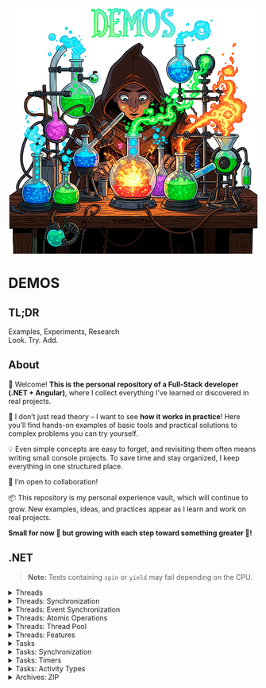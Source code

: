 <div align="center">
  <img src="title.png">
</div>

# DEMOS

## TL;DR
Examples, Experiments, Research<br>
Look. Try. Add.

## About

👋 Welcome! **This is the personal repository of a Full-Stack developer (.NET + Angular)**, where I collect everything I’ve learned or discovered in real projects.

🔬 I don’t just read theory – I want to see **how it works in practice**! Here you’ll find hands-on examples of basic tools and practical solutions to complex problems you can try yourself.

💡 Even simple concepts are easy to forget, and revisiting them often means writing small console projects. To save time and stay organized, I keep everything in one structured place.

🤝 I’m open to collaboration!

📦 This repository is my personal experience vault, which will continue to grow. New examples, ideas, and practices appear as I learn and work on real projects.

**Small for now 🌱 but growing with each step toward something greater 🌳!**

## .NET

> **Note:** Tests containing `spin` or `yield` may fail depending on the CPU.

<details>
<summary>Threads</summary>

1. [Create, Sleep, Join][threads-1]
2. [Create with arg][threads-2]
3. [Foreground][threads-3]
4. [Background][threads-4]
5. [Info, current thread instance][threads-5]
6. [Is alive][threads-6]
7. [Join with timeout][threads-7]
8. [Abort][threads-8]
9. [Affinity (run parameter)][threads-9]
10. [Affinity (programmatically)][threads-10]
11. [Suspend, Resume][threads-11]
12. [Suspend, Resume: Tick Tock][threads-12]
13. [Abort in Core via `CancellationTokenSource`][threads-13]
14. [Suspend-Resume in Core via `ManualResetEventSlim`][threads-14]
15. [Tick Tock in Core][threads-15]

[threads-1]:Neomaster.Demos.Tests/Threads/ThreadsUnitDemos.cs#L17
[threads-2]:Neomaster.Demos.Tests/Threads/ThreadsUnitDemos.cs#L35
[threads-3]:Neomaster.Demos.Apps/Neomaster.Demos.Apps.Threads.Foreground/Program.cs
[threads-4]:Neomaster.Demos.Apps/Neomaster.Demos.Apps.Threads.Background/Program.cs
[threads-5]:Neomaster.Demos.Tests/Threads/ThreadsUnitDemos.cs#L54
[threads-6]:Neomaster.Demos.Tests/Threads/ThreadsUnitDemos.cs#L80
[threads-7]:Neomaster.Demos.Tests/Threads/ThreadsUnitDemos.cs#L103
[threads-8]:Neomaster.Demos.Apps/Neomaster.Demos.Apps.Threads.AbortThread/Program.cs
[threads-9]:Neomaster.Demos.Apps/Neomaster.Demos.Apps.Threads.AffinityParameterized/Program.cs
[threads-10]:Neomaster.Demos.Apps/Neomaster.Demos.Apps.Threads.AffinityProgrammed/Program.cs
[threads-11]:Neomaster.Demos.Apps/Neomaster.Demos.Apps.Threads.SuspendResume/Program.cs
[threads-12]:Neomaster.Demos.Apps/Neomaster.Demos.Apps.Threads.SuspendResumeTickTock/Program.cs
[threads-13]:Neomaster.Demos.Tests/Threads/ThreadsUnitDemos.cs#L120
[threads-14]:Neomaster.Demos.Tests/Threads/ThreadsUnitDemos.cs#L147
[threads-15]:Neomaster.Demos.Tests/Threads/ThreadsUnitDemos.cs#L168

</details>

<details>
<summary>Threads: Synchronization</summary>

1. [`lock()`][threads-sync-1]
2. [Monitor.Enter - Monitor.Exit][threads-sync-2]
3. [Wait Queue][threads-sync-3]
4. [Monitor.PulseAll][threads-sync-4]
5. [Monitor.Pulse][threads-sync-5]
6. [Tick Tock via Monitor.Pulse - Monitor.Wait][threads-sync-6]
7. [Monitor.Wait with timeout as Sleep][threads-sync-7]
8. [`SpinLock` vs `lock()`][threads-sync-8]
9. [Spin lock as Sleep][threads-sync-9]
10. [Spin lock for fast logging][threads-sync-10]
11. [Spin lock throwing `SynchronizationLockException`][threads-sync-11]
12. [Thread.Yield: fast cycle][threads-sync-12]
13. [Thread.SpinWait: fast cycle][threads-sync-13]
14. [SpinWait.SpinOnce][threads-sync-14]
15. [SpinWait.SpinUntil][threads-sync-15]
16. [Semaphore.WaitOne - Release][threads-sync-16]
17. [Semaphore.Release max slots][threads-sync-17]
18. [Semaphore: named for processes][threads-sync-18]
19. [Semaphore: named created new][threads-sync-19]
20. [Mutex as Monitor][threads-sync-20]
21. [Mutex for singleton thread][threads-sync-21]
22. [Mutex for singleton app][threads-sync-22]
23. [Interrupt][threads-sync-23]
24. [Deadlock: recursive locking][threads-sync-24]
25. [Deadlock: mutual waiting, break by Interrupt][threads-sync-25]
26. [Deadlock: mutual waiting, break by Join with timeout][threads-sync-26]

[threads-sync-1]:Neomaster.Demos.Tests/Threads/ThreadsSyncUnitDemos.cs#L12
[threads-sync-2]:Neomaster.Demos.Tests/Threads/ThreadsSyncUnitDemos.cs#L46
[threads-sync-3]:Neomaster.Demos.Tests/Threads/ThreadsSyncUnitDemos.cs#L86
[threads-sync-4]:Neomaster.Demos.Tests/Threads/ThreadsSyncUnitDemos.cs#L115
[threads-sync-5]:Neomaster.Demos.Tests/Threads/ThreadsSyncUnitDemos.cs#L162
[threads-sync-6]:Neomaster.Demos.Tests/Threads/ThreadsSyncUnitDemos.cs#L211
[threads-sync-7]:Neomaster.Demos.Tests/Threads/ThreadsSyncUnitDemos.cs#L271
[threads-sync-8]:Neomaster.Demos.Tests/Threads/ThreadsSyncUnitDemos.cs#L317
[threads-sync-9]:Neomaster.Demos.Tests/Threads/ThreadsSyncUnitDemos.cs#L365
[threads-sync-10]:Neomaster.Demos.Tests/Threads/ThreadsSyncUnitDemos.cs#L427
[threads-sync-11]:Neomaster.Demos.Tests/Threads/ThreadsSyncUnitDemos.cs#L459
[threads-sync-12]:Neomaster.Demos.Tests/Threads/ThreadsSyncUnitDemos.cs#L491
[threads-sync-13]:Neomaster.Demos.Tests/Threads/ThreadsSyncUnitDemos.cs#L577
[threads-sync-14]:Neomaster.Demos.Tests/Threads/ThreadsSyncUnitDemos.cs#L665
[threads-sync-15]:Neomaster.Demos.Tests/Threads/ThreadsSyncUnitDemos.cs#L681
[threads-sync-16]:Neomaster.Demos.Tests/Threads/ThreadsSyncUnitDemos.cs#L700
[threads-sync-17]:Neomaster.Demos.Tests/Threads/ThreadsSyncUnitDemos.cs#L733
[threads-sync-18]:Neomaster.Demos.Tests/Threads/ThreadsSyncUnitDemos.cs#L768
[threads-sync-19]:Neomaster.Demos.Tests/Threads/ThreadsSyncUnitDemos.cs#L820
[threads-sync-20]:Neomaster.Demos.Tests/Threads/ThreadsSyncUnitDemos.cs#L845
[threads-sync-21]:Neomaster.Demos.Tests/Threads/ThreadsSyncUnitDemos.cs#L875
[threads-sync-22]:Neomaster.Demos.Tests/Threads/ThreadsSyncUnitDemos.cs#L917
[threads-sync-23]:Neomaster.Demos.Tests/Threads/ThreadsSyncUnitDemos.cs#L963
[threads-sync-24]:Neomaster.Demos.Tests/Threads/ThreadsSyncUnitDemos.cs#L1007
[threads-sync-25]:Neomaster.Demos.Tests/Threads/ThreadsSyncUnitDemos.cs#L1039
[threads-sync-26]:Neomaster.Demos.Tests/Threads/ThreadsSyncUnitDemos.cs#L1096

</details>

<details>
<summary>Threads: Event Synchronization</summary>

1. [EventWaitHandle.Set][threads-event-sync-1]
2. [EventWaitHandle.Reset][threads-event-sync-2]
3. [EventWaitHandle.Set with auto-reset][threads-event-sync-3]
4. [AutoResetEvent.Set][threads-event-sync-4]
5. [ManualResetEvent.Set][threads-event-sync-5]
6. [ManualResetEventSlim.Set][threads-event-sync-6]
7. [ManualResetEventSlim.Wait with timeout][threads-event-sync-7]
8. [CountdownEvent.Wait as Join][threads-event-sync-8]
9. [CountdownEvent.AddCount][threads-event-sync-9]
10. [CountdownEvent.TryAddCount][threads-event-sync-10]
11. [CountdownEvent.IsSet][threads-event-sync-11]
12. [CountdownEvent.Reset][threads-event-sync-12]
13. [CountdownEvent.Reset with arg][threads-event-sync-13]
14. [Barrier: Phases][threads-event-sync-14]
15. [CancellationToken: create token][threads-event-sync-15]
16. [CancellationToken: cancellation request][threads-event-sync-16]
17. [CancellationToken: cancellation callback sequence][threads-event-sync-17]
18. [CancellationToken: cancellation callback sequence: before first exception][threads-event-sync-18]
19. [CancellationToken: cancellation callback sequence: all, ignoring exceptions][threads-event-sync-19]
20. [CancellationToken.ThrowIfCancellationRequested][threads-event-sync-20]
21. [CancellationToken.None usage][threads-event-sync-21]
22. [CancellationToken.None variants][threads-event-sync-22]
23. [CancellationTokenSource.CreateLinkedTokenSource][threads-event-sync-23]

[threads-event-sync-1]:Neomaster.Demos.Tests/Threads/ThreadsEventSyncUnitDemos.cs#L9
[threads-event-sync-2]:Neomaster.Demos.Tests/Threads/ThreadsEventSyncUnitDemos.cs#L74
[threads-event-sync-3]:Neomaster.Demos.Tests/Threads/ThreadsEventSyncUnitDemos.cs#L140
[threads-event-sync-4]:Neomaster.Demos.Tests/Threads/ThreadsEventSyncUnitDemos.cs#L196
[threads-event-sync-5]:Neomaster.Demos.Tests/Threads/ThreadsEventSyncUnitDemos.cs#L252
[threads-event-sync-6]:Neomaster.Demos.Tests/Threads/ThreadsEventSyncUnitDemos.cs#L301
[threads-event-sync-7]:Neomaster.Demos.Tests/Threads/ThreadsEventSyncUnitDemos.cs#L350
[threads-event-sync-8]:Neomaster.Demos.Tests/Threads/ThreadsEventSyncUnitDemos.cs#L374
[threads-event-sync-9]:Neomaster.Demos.Tests/Threads/ThreadsEventSyncUnitDemos.cs#L400
[threads-event-sync-10]:Neomaster.Demos.Tests/Threads/ThreadsEventSyncUnitDemos.cs#L434
[threads-event-sync-11]:Neomaster.Demos.Tests/Threads/ThreadsEventSyncUnitDemos.cs#L447
[threads-event-sync-12]:Neomaster.Demos.Tests/Threads/ThreadsEventSyncUnitDemos.cs#L463
[threads-event-sync-13]:Neomaster.Demos.Tests/Threads/ThreadsEventSyncUnitDemos.cs#L478
[threads-event-sync-14]:Neomaster.Demos.Tests/Threads/ThreadsEventSyncUnitDemos.cs#L493
[threads-event-sync-15]:Neomaster.Demos.Tests/Threads/ThreadsEventSyncUnitDemos.cs#L538
[threads-event-sync-16]:Neomaster.Demos.Tests/Threads/ThreadsEventSyncUnitDemos.cs#L549
[threads-event-sync-17]:Neomaster.Demos.Tests/Threads/ThreadsEventSyncUnitDemos.cs#L576
[threads-event-sync-18]:Neomaster.Demos.Tests/Threads/ThreadsEventSyncUnitDemos.cs#L607
[threads-event-sync-19]:Neomaster.Demos.Tests/Threads/ThreadsEventSyncUnitDemos.cs#L654
[threads-event-sync-20]:Neomaster.Demos.Tests/Threads/ThreadsEventSyncUnitDemos.cs#L701
[threads-event-sync-21]:Neomaster.Demos.Tests/Threads/ThreadsEventSyncUnitDemos.cs#L736
[threads-event-sync-22]:Neomaster.Demos.Tests/Threads/ThreadsEventSyncUnitDemos.cs#L758
[threads-event-sync-23]:Neomaster.Demos.Tests/Threads/ThreadsEventSyncUnitDemos.cs#L775

</details>

<details>
<summary>Threads: Atomic Operations</summary>

1. [Volatile class][threads-atomic-operations-1]

[threads-atomic-operations-1]:Neomaster.Demos.Tests/Threads/ThreadsAtomicOperationsUnitDemos.cs#L8

</details>

<details>
<summary>Threads: Thread Pool</summary>

1. [Thread Pool: QueueUserWorkItem][threads-thread-pool-1]
2. [Thread Pool: QueueUserWorkItem with state][threads-thread-pool-2]
3. [Thread Pool: QueueUserWorkItem Join][threads-thread-pool-3]
4. [Thread Pool: set pool thread as foreground][threads-thread-pool-4]
5. [Thread Pool: pool restores thread as background][threads-thread-pool-5]

[threads-thread-pool-1]:Neomaster.Demos.Tests/Threads/ThreadsThreadPoolUnitDemos.cs#L8
[threads-thread-pool-2]:Neomaster.Demos.Tests/Threads/ThreadsThreadPoolUnitDemos.cs#L25
[threads-thread-pool-3]:Neomaster.Demos.Tests/Threads/ThreadsThreadPoolUnitDemos.cs#L44
[threads-thread-pool-4]:Neomaster.Demos.Apps/Neomaster.Demos.Apps.Threads.SetPoolThreadAsForeground/Program.cs
[threads-thread-pool-5]:Neomaster.Demos.Tests/Threads/ThreadsThreadPoolUnitDemos.cs#L63

</details>

<details>
<summary>Threads: Features</summary>

1. [Synchronized method: instance][threads-features-1]
2. [Synchronized method: static][threads-features-2]
3. [Synchronized method: instance in different threads][threads-features-3]
4. [Synchronized method: static in different threads][threads-features-4]
5. [ThreadLocal&lt;T&gt;: counters][threads-features-5]
6. [Lazy&lt;T&gt;: lazy initialization][threads-features-6]
7. [Lazy&lt;T&gt;: single initialization][threads-features-7]
8. [Lazy&lt;T&gt;: multiple initialization][threads-features-8]
9. [Lazy&lt;T&gt;: unsafe initialization][threads-features-9]

[threads-features-1]:Neomaster.Demos.Tests/Threads/ThreadsFeaturesUnitDemos.cs#L10
[threads-features-2]:Neomaster.Demos.Tests/Threads/ThreadsFeaturesUnitDemos.cs#L26
[threads-features-3]:Neomaster.Demos.Tests/Threads/ThreadsFeaturesUnitDemos.cs#L41
[threads-features-4]:Neomaster.Demos.Tests/Threads/ThreadsFeaturesUnitDemos.cs#L86
[threads-features-5]:Neomaster.Demos.Tests/Threads/ThreadsFeaturesUnitDemos.cs#L129
[threads-features-6]:Neomaster.Demos.Tests/Threads/ThreadsFeaturesUnitDemos.cs#L151
[threads-features-7]:Neomaster.Demos.Tests/Threads/ThreadsFeaturesUnitDemos.cs#L163
[threads-features-8]:Neomaster.Demos.Tests/Threads/ThreadsFeaturesUnitDemos.cs#L197
[threads-features-9]:Neomaster.Demos.Tests/Threads/ThreadsFeaturesUnitDemos.cs#L240

</details>

<details>
<summary>Tasks</summary>

1. [Create task][tasks-1]
2. [Task is in pool thread][tasks-2]
3. [Wait task][tasks-3]
4. [Wait task with timeout][tasks-4]
5. [Task is running after wait timeout][tasks-5]
6. [Wait task with cancellation token][tasks-6]
7. [Wait blocks thread][tasks-7]
8. [Wait wraps task exception into `AggregateException`][tasks-8]
9. [Result][tasks-9]
10. [Result blocks thread][tasks-10]
11. [Result wraps task exception into `AggregateException`][tasks-11]
12. [Delay][tasks-12]
13. [Delay with cancellation token][tasks-13]
14. [Delay is working after wait timeout][tasks-14]
15. [`await` releases manual thread][tasks-15]
16. [`await` releases pool thread][tasks-16]
17. [Method with `async`, without `await` is synchronous][tasks-17]
18. [Method with `async`, with `await` is asynchronous][tasks-18]
19. [ConfigureAwait][tasks-19]
20. [ConfigureAwait: effect on default sync context Post and Send][tasks-20]
21. [ConfigureAwait: effect on UI sync context Post and Send][tasks-21]
22. [Throwing task exception][tasks-22]
23. [ContinueWith: created task status][tasks-23]
24. [ContinueWith: task chain][tasks-24]
25. [ContinueWith: variable continuation][tasks-25]
26. [ContinueWith: continuation options][tasks-26]
27. [ContinueWith: SetInterval()][tasks-27]
28. [RunSynchronously][tasks-28]
29. [RunSynchronously and continuation][tasks-29]
30. [RunSynchronously and synchronous continuation][tasks-30]
31. [RunSynchronously continuation][tasks-31]
32. [Set status to `TaskStatus.Canceled` after cancellation by `Token.ThrowIfCancellationRequested()`][tasks-32]
33. [WhenAll][tasks-33]
34. [WhenAll: task exceptions][tasks-34]
35. [WhenAll with canceled task][tasks-35]
36. [WhenAll with incorrect canceled task][tasks-36]
37. [WaitAll][tasks-37]
38. [WaitAll: task exceptions][tasks-38]
39. [WhenAny][tasks-39]
40. [WhenAny: timeout][tasks-40]
41. [WhenAny: task exception][tasks-41]
42. [WaitAny][tasks-42]
43. [WaitAny: task exception][tasks-43]
44. [WhenEach][tasks-44]
45. [Yield][tasks-45]
46. [Awaiter: GetResult][tasks-46]
47. [Awaiter: OnCompleted][tasks-47]
48. [Awaiter: pattern][tasks-48]
49. [Awaiter: timespan awaiter][tasks-49]
50. [TaskCompletionSource: timeout][tasks-50]
51. [TaskCompletionSource: WithTimeout() extension][tasks-51]
52. [TaskCompletionSource: external event source adapter][tasks-52]
53. [FromResult][tasks-53]
54. [FromCanceled][tasks-54]
55. [FromException][tasks-55]
56. [CompletedTask][tasks-56]
57. [ValueTask: cached result][tasks-57]
58. [Factory][tasks-58]
59. [Factory: continuations][tasks-59]
60. [Factory: `TaskCreationOptions.LongRunning`][tasks-60]
61. [Factory: child task attachment, `TaskCreationOptions.DenyChildAttach`][tasks-61]
62. [Factory: set task schedulers][tasks-62]

[tasks-1]:Neomaster.Demos.Tests/Tasks/TasksUnitDemos.cs#L8
[tasks-2]:Neomaster.Demos.Tests/Tasks/TasksUnitDemos.cs#L35
[tasks-3]:Neomaster.Demos.Tests/Tasks/TasksUnitDemos.cs#L50
[tasks-4]:Neomaster.Demos.Tests/Tasks/TasksUnitDemos.cs#L66
[tasks-5]:Neomaster.Demos.Tests/Tasks/TasksUnitDemos.cs#L79
[tasks-6]:Neomaster.Demos.Tests/Tasks/TasksUnitDemos.cs#L101
[tasks-7]:Neomaster.Demos.Tests/Tasks/TasksUnitDemos.cs#L119
[tasks-8]:Neomaster.Demos.Tests/Tasks/TasksUnitDemos.cs#L143
[tasks-9]:Neomaster.Demos.Tests/Tasks/TasksUnitDemos.cs#L160
[tasks-10]:Neomaster.Demos.Tests/Tasks/TasksUnitDemos.cs#L168
[tasks-11]:Neomaster.Demos.Tests/Tasks/TasksUnitDemos.cs#L191
[tasks-12]:Neomaster.Demos.Tests/Tasks/TasksUnitDemos.cs#L209
[tasks-13]:Neomaster.Demos.Tests/Tasks/TasksUnitDemos.cs#L221
[tasks-14]:Neomaster.Demos.Tests/Tasks/TasksUnitDemos.cs#L234
[tasks-15]:Neomaster.Demos.Tests/Tasks/TasksUnitDemos.cs#L244
[tasks-16]:Neomaster.Demos.Tests/Tasks/TasksUnitDemos.cs#L281
[tasks-17]:Neomaster.Demos.Tests/Tasks/TasksUnitDemos.cs#L326
[tasks-18]:Neomaster.Demos.Tests/Tasks/TasksUnitDemos.cs#L353
[tasks-19]:Neomaster.Demos.Apps/Neomaster.Demos.Apps.Tasks.TaskConfigureAwait/Form1.cs
[tasks-20]:Neomaster.Demos.Tests/Tasks/TasksUnitDemos.cs#L382
[tasks-21]:Neomaster.Demos.Tests/Tasks/TasksUnitDemos.cs#L408
[tasks-22]:Neomaster.Demos.Tests/Tasks/TasksUnitDemos.cs#L432
[tasks-23]:Neomaster.Demos.Tests/Tasks/TasksUnitDemos.cs#L503
[tasks-24]:Neomaster.Demos.Tests/Tasks/TasksUnitDemos.cs#L510
[tasks-25]:Neomaster.Demos.Tests/Tasks/TasksUnitDemos.cs#L520
[tasks-26]:Neomaster.Demos.Tests/Tasks/TasksUnitDemos.cs#L553
[tasks-27]:Neomaster.Demos.Tests/Tasks/TasksUnitDemos.cs#L569
[tasks-28]:Neomaster.Demos.Tests/Tasks/TasksUnitDemos.cs#L616
[tasks-29]:Neomaster.Demos.Tests/Tasks/TasksUnitDemos.cs#L638
[tasks-30]:Neomaster.Demos.Tests/Tasks/TasksUnitDemos.cs#L674
[tasks-31]:Neomaster.Demos.Tests/Tasks/TasksUnitDemos.cs#L712
[tasks-32]:Neomaster.Demos.Tests/Tasks/TasksUnitDemos.cs#L731
[tasks-33]:Neomaster.Demos.Tests/Tasks/TasksUnitDemos.cs#L759
[tasks-34]:Neomaster.Demos.Tests/Tasks/TasksUnitDemos.cs#L780
[tasks-35]:Neomaster.Demos.Tests/Tasks/TasksUnitDemos.cs#L840
[tasks-36]:Neomaster.Demos.Tests/Tasks/TasksUnitDemos.cs#L864
[tasks-37]:Neomaster.Demos.Tests/Tasks/TasksUnitDemos.cs#L899
[tasks-38]:Neomaster.Demos.Tests/Tasks/TasksUnitDemos.cs#L921
[tasks-39]:Neomaster.Demos.Tests/Tasks/TasksUnitDemos.cs#L968
[tasks-40]:Neomaster.Demos.Tests/Tasks/TasksUnitDemos.cs#L989
[tasks-41]:Neomaster.Demos.Tests/Tasks/TasksUnitDemos.cs#L1014
[tasks-42]:Neomaster.Demos.Tests/Tasks/TasksUnitDemos.cs#L1033
[tasks-43]:Neomaster.Demos.Tests/Tasks/TasksUnitDemos.cs#L1052
[tasks-44]:Neomaster.Demos.Tests/Tasks/TasksUnitDemos.cs#L1071
[tasks-45]:Neomaster.Demos.Tests/Tasks/TasksUnitDemos.cs#L1110
[tasks-46]:Neomaster.Demos.Tests/Tasks/TasksUnitDemos.cs#L1168
[tasks-47]:Neomaster.Demos.Tests/Tasks/TasksUnitDemos.cs#L1180
[tasks-48]:Neomaster.Demos.Tests/Tasks/TasksUnitDemos.cs#L1207
[tasks-49]:Neomaster.Demos.Tests/Tasks/TasksUnitDemos.cs#L1259
[tasks-50]:Neomaster.Demos.Tests/Tasks/TasksUnitDemos.cs#L1270
[tasks-51]:Neomaster.Demos.Tests/Tasks/TasksUnitDemos.cs#L1295
[tasks-52]:Neomaster.Demos.Tests/Tasks/TasksUnitDemos.cs#L1304
[tasks-53]:Neomaster.Demos.Tests/Tasks/TasksUnitDemos.cs#L1320
[tasks-54]:Neomaster.Demos.Tests/Tasks/TasksUnitDemos.cs#L1329
[tasks-55]:Neomaster.Demos.Tests/Tasks/TasksUnitDemos.cs#L1351
[tasks-56]:Neomaster.Demos.Tests/Tasks/TasksUnitDemos.cs#L1373
[tasks-57]:Neomaster.Demos.Tests/Tasks/TasksUnitDemos.cs#L1380
[tasks-58]:Neomaster.Demos.Tests/Tasks/TasksUnitDemos.cs#L1416
[tasks-59]:Neomaster.Demos.Tests/Tasks/TasksUnitDemos.cs#L1432
[tasks-60]:Neomaster.Demos.Tests/Tasks/TasksUnitDemos.cs#L1460
[tasks-61]:Neomaster.Demos.Tests/Tasks/TasksUnitDemos.cs#L1473
[tasks-62]:Neomaster.Demos.Tests/Tasks/TasksUnitDemos.cs#L1492

</details>

<details>
<summary>Tasks: Synchronization</summary>

1. [`lock` within task][tasks-synchronization-1]
2. [task within `lock`][tasks-synchronization-2]

[tasks-synchronization-1]:Neomaster.Demos.Tests/Tasks/TasksSyncUnitDemos.cs#L8
[tasks-synchronization-2]:Neomaster.Demos.Tests/Tasks/TasksSyncUnitDemos.cs#L53

</details>

<details>
<summary>Tasks: Timers</summary>

1. [Callback][tasks-timers-1]
2. [AutoReset: false][tasks-timers-2]

[tasks-timers-1]:Neomaster.Demos.Tests/Tasks/TasksTimerUnitDemos.cs#L9
[tasks-timers-2]:Neomaster.Demos.Tests/Tasks/TasksTimerUnitDemos.cs#L36

</details>

<details>
<summary>Tasks: Activity Types</summary>

1. [`CustomTaskScheduler.cs`][tasks-activity-types-1]
2. [`DefaultSyncCtx.cs`][tasks-activity-types-2]
3. [`ExternalEventSource.cs`][tasks-activity-types-3]
4. [`ExternalEventSourceAdapter.cs`][tasks-activity-types-4]
5. [`TaskExtensions.cs`][tasks-activity-types-5]
6. [`TimeSpanAwaiter.cs`][tasks-activity-types-6]
7. [`UISyncCtx.cs`][tasks-activity-types-7]

[tasks-activity-types-1]:Neomaster.Demos.Tests/Tasks/ActivityTypes/CustomTaskScheduler.cs
[tasks-activity-types-2]:Neomaster.Demos.Tests/Tasks/ActivityTypes/DefaultSyncCtx.cs
[tasks-activity-types-3]:Neomaster.Demos.Tests/Tasks/ActivityTypes/ExternalEventSource.cs
[tasks-activity-types-4]:Neomaster.Demos.Tests/Tasks/ActivityTypes/ExternalEventSourceAdapter.cs
[tasks-activity-types-5]:Neomaster.Demos.Tests/Tasks/ActivityTypes/TaskExtensions.cs
[tasks-activity-types-6]:Neomaster.Demos.Tests/Tasks/ActivityTypes/TimeSpanAwaiter.cs
[tasks-activity-types-7]:Neomaster.Demos.Tests/Tasks/ActivityTypes/UISyncCtx.cs

</details>

<details>
<summary>Archives: ZIP</summary>

1. [Create 1 root file][archives-zip-1]
2. [Create N root files][archives-zip-2]
3. [Create N folder files][archives-zip-3]
4. [Create Word doc][archives-zip-4]

[archives-zip-1]:Neomaster.Demos.Tests/Archives/ZipArchivesUnitDemos.cs#L15
[archives-zip-2]:Neomaster.Demos.Tests/Archives/ZipArchivesUnitDemos.cs#L27
[archives-zip-3]:Neomaster.Demos.Tests/Archives/ZipArchivesUnitDemos.cs#L43
[archives-zip-4]:Neomaster.Demos.Tests/Archives/ZipArchivesUnitDemos.cs#L59

</details>
